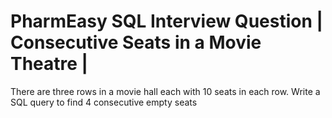 # PharmEasy SQL Interview Question | Consecutive Seats in a Movie Theatre |

There are three rows in a movie hall each with 10 seats in each row.
Write a SQL query to find 4 consecutive empty seats
